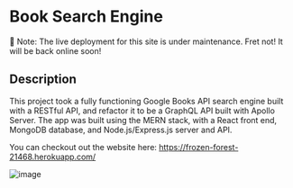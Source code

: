 # Book Search Engine

🚧 Note: The live deployment for this site is under maintenance. Fret not! It will be back online soon!

## Description 

This project took a fully functioning Google Books API search engine built with a RESTful API, and refactor it to be a GraphQL API built with Apollo Server. The app was built using the MERN stack, with a React front end, MongoDB database, and Node.js/Express.js server and API.

You can checkout out the website here: https://frozen-forest-21468.herokuapp.com/

![image](https://user-images.githubusercontent.com/87587644/162751796-22b53569-b977-4f0d-9a4a-9efa55f98643.png)
